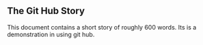 ## The Git Hub Story
This document contains a short story of roughly 600 words. Its is a demonstration in using git hub.